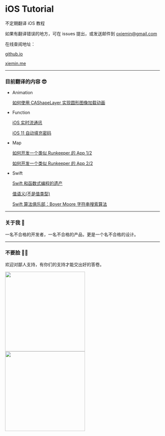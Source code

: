 # iOS Tutorial

不定期翻译 iOS 教程

如果有翻译错误的地方，可在 issues 提出，或发送邮件到 [oxiemin@gmail.com](mailto:oxiemin@gmail.com)

在线查阅地址：

[github.io](https://alexxtse.github.io/iOS-Tutorial/)

[xiemin.me](http://xiemin.me/ios-tutorial/)

---

### 目前翻译的内容 😎

* Animation
	
	[如何使用 CAShapeLayer 实现圆形图像加载动画](https://alexxtse.github.io/iOS-Tutorial/animation/implement-circular-image-loader-animation-cashapelayer.html)

* Function

	[iOS 实时流通讯](https://alexxtse.github.io/iOS-Tutorial/function/real-time-communication-with-streams-tutorial-for-ios.html)
	
	[iOS 11 自动填充密码](https://alexxtse.github.io/iOS-Tutorial/function/ios-11-password-autofill.html)
	
* Map

	[如何开发一个类似 Runkeeper 的 App 1/2](https://alexxtse.github.io/iOS-Tutorial/map/make-app-like-runkeeper-part-1-2.html)
	
	[如何开发一个类似 Runkeeper 的 App 2/2](https://alexxtse.github.io/iOS-Tutorial/map/make-app-like-runkeeper-part-2-2.html)

* Swift

	[Swift 和函数式编程的遗产](https://alexxtse.github.io/iOS-Tutorial/swift/tryswift-rob-napier-swift-legacy-functional-programming.html)

	[值语义(不是值类型)](https://alexxtse.github.io/iOS-Tutorial/swift/swift-gallagher-value-semantics.html)
	
	[Swift 算法俱乐部：Boyer Moore 字符串搜索算法](https://alexxtse.github.io/iOS-Tutorial/swift/swift-algorithm-club-booyer-moore-string-search-algorithm.html)
	
---

### 关于我 🙂

一名不合格的开发者，一名不合格的产品，更是一个名不合格的设计。

---

### 不要脸 👨‍💻

欢迎对鄙人支持，有你们的支持才能交出好的答卷。

<img src="http://xiemin.me/ios-tutorial/assets/wechat-qrcode.png" width="260px"/>
<img src="http://xiemin.me/ios-tutorial/assets/alipay-qrcode.png" width="260px"/>




